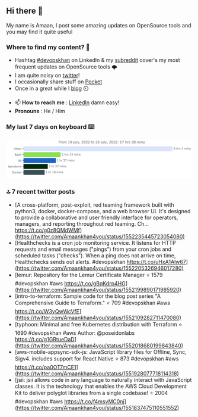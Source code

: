 <!--- [![Hits](https://hits.seeyoufarm.com/api/count/incr/badge.svg?url=https%3A%2F%2Fgithub.com%2Fakhan4u%2Fhit-counter&count_bg=%2379C83D&title_bg=%23555555&icon=&icon_color=%23E7E7E7&title=visits&edge_flat=false)](https://hits.seeyoufarm.com) --->

## Hi there 👋

My name is Amaan, I post some amazing updates on OpenSource tools and you may find it quite useful

### Where to find my content? 🤔

* Hashtag [#devopskhan](https://www.linkedin.com/feed/hashtag/devopskhan/) on LinkedIn & my [subreddit](https://www.reddit.com/r/devopskhan/) cover's my most frequent updates on OpenSource tools 🌩️
* I am quite noisy on [twitter](https://twitter.com/Amaankhan4you)!
* I occasionally share stuff on [Pocket](https://getpocket.com/@ej6g8d1dp2829A16a9Tf5d4T6bAMp3d8791rejDe86yem3bm4e14ex4fT4dluk29)
* Once in a great while I [blog](https://linuxparrot.com/) ⏲️


- 📫 **How to reach me** : [LinkedIn](https://www.linkedin.com/in/amaan-khan-linux-ninja) damn easy!
- **Pronouns** : He / Him

### My last 7 days on keyboard ⌨️

<img src="https://github.com/akhan4u/akhan4u/blob/main/images/stat.svg" alt="Amaan's Wakatime Activity!"/>

### 🔝 7 recent twitter posts
<!-- DEVDOJO:START -->
- [A cross-platform, post-exploit, red teaming framework built with python3, docker, docker-compose, and a web browser UI. It&#39;s designed to provide a collaborative and user friendly interface for operators, managers, and reporting throughout red teaming. Ch… https://t.co/g0z8QMdWMf](https://twitter.com/Amaankhan4you/status/1552235445723054080)
- [Healthchecks is a cron job monitoring service. It listens for HTTP requests and email messages &lpar;&quot;pings&quot;&rpar; from your cron jobs and scheduled tasks &lpar;&quot;checks&quot;&rpar;. When a ping does not arrive on time, Healthchecks sends out alerts. #devopskhan https://t.co/uHxA1Alw67](https://twitter.com/Amaankhan4you/status/1552205326946017280)
- [lemur: Repository for the Lemur Certificate Manager
⭐️ 1579
#devopskhan #aws
https://t.co/gBqKdrp4HG](https://twitter.com/Amaankhan4you/status/1552199890171985920)
- [intro-to-terraform: Sample code for the blog post series &quot;A Comprehensive Guide to Terraform.&quot;
⭐️ 709
#devopskhan #aws
https://t.co/W3yQwWcVfE](https://twitter.com/Amaankhan4you/status/1552109282711470080)
- [typhoon: Minimal and free Kubernetes distribution with Terraform
⭐️ 1690
#devopskhan #aws
Author: @poseidonlabs
https://t.co/g1GRtueDaD](https://twitter.com/Amaankhan4you/status/1552018680199843840)
- [aws-mobile-appsync-sdk-js: JavaScript library files for Offline, Sync, Sigv4. includes support for React Native
⭐️ 873
#devopskhan #aws
https://t.co/pa0OT7mCE1](https://twitter.com/Amaankhan4you/status/1551928077718114318)
- [jsii: jsii allows code in any language to naturally interact with JavaScript classes. It is the technology that enables the AWS Cloud Development Kit to deliver polyglot libraries from a single codebase!
⭐️ 2004
#devopskhan #aws
https://t.co/f4msvMC0nj](https://twitter.com/Amaankhan4you/status/1551837475110551552)
<!-- DEVDOJO:END -->

<!-- ![Amaan's GitHub stats](https://github-readme-stats.vercel.app/api?username=akhan4u&count_private=true&show_icons=true&hide=contribs) -->
